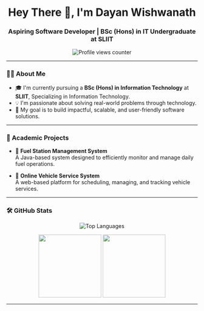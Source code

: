 <h1 align="center">Hey There 👋, I'm Dayan Wishwanath</h1>
<h3 align="center">Aspiring Software Developer | BSc (Hons) in IT Undergraduate at SLIIT</h3>

<p align="center">
  <img src="https://komarev.com/ghpvc/?username=dayanwishwanath&label=Profile%20Views&color=0e75b6&style=flat" alt="Profile views counter" />
</p>

---

### 👨‍💻 About Me

- 🎓 I'm currently pursuing a **BSc (Hons) in Information Technology** at **SLIIT**, Specializing in Information Technology.  
- 💡 I'm passionate about solving real-world problems through technology.  
- 🚀 My goal is to build impactful, scalable, and user-friendly software solutions.

---

### 📘 Academic Projects

- 🔧 **Fuel Station Management System**  
  A Java-based system designed to efficiently monitor and manage daily fuel operations.
  
- 🚗 **Online Vehicle Service System**  
  A web-based platform for scheduling, managing, and tracking vehicle services.

---

### 🛠️ GitHub Stats

<p align="center">
  <img src="https://github-readme-stats.vercel.app/api/top-langs?username=dayanwishwanathr&show_icons=true&locale=en&layout=compact" alt="Top Languages" />
</p>

<p align="center">
  <img src="https://github-readme-stats.vercel.app/api?username=dayanwishwanathr&show_icons=true&locale=en" height="165" />
  <img src="https://github-readme-streak-stats.herokuapp.com/?user=dayanwishwanathr" height="165" />
</p>

---

